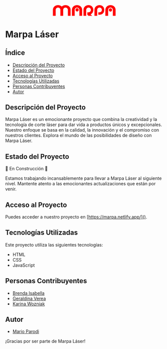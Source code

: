 

<div style="text-align:center;">
    <img src="https://github.com/WebMarpa/Proyecto-codo/blob/main/img/logo%20marpa.svg" alt="Logo de Marpa Láser" width="200">
</div>

# Marpa Láser

## Índice

- [Descripción del Proyecto](#descripción-del-proyecto)
- [Estado del Proyecto](#estado-del-proyecto)
- [Acceso al Proyecto](#acceso-al-proyecto)
- [Tecnologías Utilizadas](#tecnologías-utilizadas)
- [Personas Contribuyentes](#personas-contribuyentes)
- [Autor](#autor)

## Descripción del Proyecto

Marpa Láser es un emocionante proyecto que combina la creatividad y la tecnología de corte láser para dar vida a productos únicos y excepcionales. Nuestro enfoque se basa en la calidad, la innovación y el compromiso con nuestros clientes. Explora el mundo de las posibilidades de diseño con Marpa Láser.

## Estado del Proyecto

🚧 En Construcción 🚧

Estamos trabajando incansablemente para llevar a Marpa Láser al siguiente nivel. Mantente atento a las emocionantes actualizaciones que están por venir.

## Acceso al Proyecto

Puedes acceder a nuestro proyecto en [https://marpa.netlify.app/]().

## Tecnologías Utilizadas

Este proyecto utiliza las siguientes tecnologías:

- HTML
- CSS
- JavaScript

## Personas Contribuyentes

- [Brenda Isabella](https://github.com/Brenduisa)
- [Geraldina Verea](https://github.com/Geraldina22)
- [Karina Wozniak](https://github.com/kariwoz)

## Autor

- [Mario Parodi](https://github.com/WebMarpa)

¡Gracias por ser parte de Marpa Láser!



